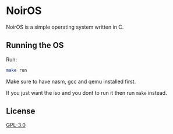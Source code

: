 # NoirOS

NoirOS is a simple operating system written in C.

## Running the OS

Run:

```bash
make run
```

Make sure to have nasm, gcc and qemu installed first.

If you just want the iso and you dont to run it then run `make` instead.

## License

[GPL-3.0](LICENSE)
